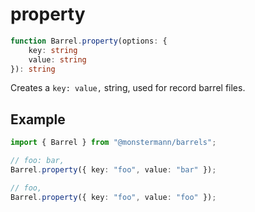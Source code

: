 # property

```ts
function Barrel.property(options: {
    key: string
    value: string
}): string
```

Creates a `key: value,` string, used for record barrel files.

## Example

```ts
import { Barrel } from "@monstermann/barrels";

// foo: bar,
Barrel.property({ key: "foo", value: "bar" });

// foo,
Barrel.property({ key: "foo", value: "foo" });
```
